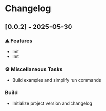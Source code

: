 # Changelog

## [0.0.2] - 2025-05-30

### <!-- 0 -->⛰️  Features

- Init
- Init

### <!-- 7 -->⚙️ Miscellaneous Tasks

- Build examples and simplify run commands

### Build

- Initialize project version and changelog


